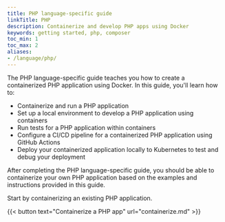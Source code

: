 ```yaml
---
title: PHP language-specific guide
linkTitle: PHP
description: Containerize and develop PHP apps using Docker
keywords: getting started, php, composer
toc_min: 1
toc_max: 2
aliases:
- /language/php/
---
```


The PHP language-specific guide teaches you how to create a containerized PHP application using Docker. In this guide, you'll learn how to:

* Containerize and run a PHP application
* Set up a local environment to develop a PHP application using containers
* Run tests for a PHP application within containers
* Configure a CI/CD pipeline for a containerized PHP application using GitHub Actions
* Deploy your containerized application locally to Kubernetes to test and debug your deployment

After completing the PHP language-specific guide, you should be able to containerize your own PHP application based on the examples and instructions provided in this guide.

Start by containerizing an existing PHP application.

{{< button text="Containerize a PHP app" url="containerize.md" >}}
